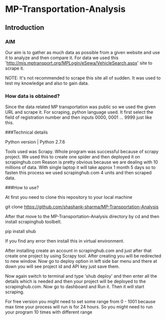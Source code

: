 # MP-Transportation-Analysis

## Introduction

### AIM

Our aim is to gather as much data as possible from a given website and use it to analyze and then compare it.
For data we used this 'http://mis.mptransport.org/MPLogin/eSewa/VehicleSearch.aspx' site to scrape it.

NOTE: It's not recommended to scrape this site all of sudden. It was used to test my knowledge and also to gain data.

### How data is obtained?

Since the data related MP transportation was public so we used the given URL and scrape it. For scraping, python language used. It first select the field of registration number and then inputs 0000, 0001 ... 9999 just like this.

###Technical details

Python version | Python 2.7.6

Tools used was Scrapy. Whole program was successful because of scrapy project. We used this to create one spider and then deployed it on scrapinghub.com
Reason is pretty obvious because we are dealing with 10 millions of data. With single laptop it will take approx 1 month 5 days so to fasten this process we used scrapinghub.com 4 units and then scraped data.

###How to use?

At first you need to clone this repository to your local machine

git clone https://github.com/shashank-sharma/MP-Transportation-Analysis

After that move to the MP-Transportation-Analysis directory by cd and then install scrapinghub toolbelt.

pip install shub

If you find any error then install this in virtual environment.

After installing create an account in scrapinghub.com and just after that create one project by using Scrapy tool. After creating you will be redirected to new window. Now go to deploy option in left side bar menu and there at down you will see project id and API key just save them.

Now again switch to terminal and type 'shub deploy' and then enter all the details which is needed and then your project will be deployed to the scrapinghub.com. Now go to dashboard and Run it. Then it will start scraping.

For free version you might need to set some range from 0 - 1001 because max time your process will run is for 24 hours. So you might need to run your program 10 times with different range
